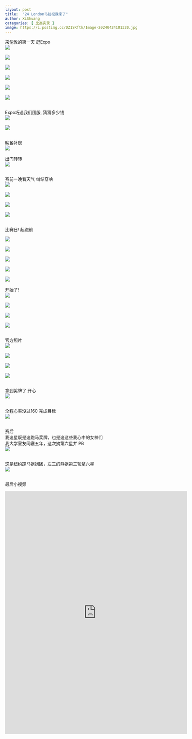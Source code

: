 ```yaml
---
layout: post
title:  "24 London马拉松我来了"
author: XiShuang
categories: [ 比赛实录 ]
image: https://i.postimg.cc/DZ1SRfth/Image-20240424101320.jpg
---
```


来伦敦的第一天 逛Expo<br/>
![](https://i.postimg.cc/G2ghWY8c/0336f49fd7ba98a1a579a0bc549ba462.jpg)<br/><br/>
![](https://i.postimg.cc/HLHxXT1C/d663e1ce0e48cac8f19e494f0782e9d6.jpg)<br/><br/>
![](https://i.postimg.cc/SKrKGHmY/8d65069697f0dfdca2b37a838f730db8.jpg)<br/><br/>
![](https://i.postimg.cc/c4p61QDC/b10a4644af89ec635bc940ef2ab16cab.jpg)<br/><br/>
![](https://i.postimg.cc/Kj44jQSk/82619f2a2b172adc2de27dc46c00603c.jpg)<br/><br/>
![](https://i.postimg.cc/NjRFK5V4/59d8dff2a59b6eb590c9d3be05304b80.jpg)<br/><br/>

Expo巧遇我们团服, 猜猜多少钱<br/>
![](https://i.postimg.cc/yx5xZ9sf/1c6349c7c56be929c4986e82b59db005.jpg)<br/><br/>
![](https://i.postimg.cc/L40nwdLz/b52043c55e9ea5f2b123484c2b764b99.jpg)<br/><br/>


晚餐补炭<br/>
![](https://i.postimg.cc/hPzfqC1N/816f469180fe68f91056a56d3edd8304.jpg)<br/><br/>
出门转转<br/>
![](https://i.postimg.cc/VNdMZ8fs/Image-20240424101008.jpg)<br/><br/>

赛前一晚看天气 纠结穿啥<br/>
![](https://i.postimg.cc/nh5MzQxZ/Image-20240424101359.jpg)<br/><br/>
![](https://i.postimg.cc/d3BLtHsS/Image-20240424101404.jpg)<br/><br/>
![](https://i.postimg.cc/3wsyL0f9/Image-20240424101414.jpg)<br/><br/>
![](https://i.postimg.cc/jdMLpFkD/Image-20240424101423.jpg)<br/><br/>


比赛日! 起跑前<br/>


![](https://i.postimg.cc/HnCyL8Qj/Image-20240424101022.jpg)<br/><br/>
![](https://i.postimg.cc/brXQ2Bjy/Image-20240424101026.jpg)<br/><br/>
![](https://i.postimg.cc/nV7KtpvC/Image-20240424101033.jpg)<br/><br/>
![](https://i.postimg.cc/GmMGj21S/Image-20240424101041.jpg)<br/><br/>
![](https://i.postimg.cc/P5q8Nj8b/Image-20240424101141.jpg)<br/><br/>
开始了!<br/>
![](https://i.postimg.cc/GtJsT3QK/Image-20240424101047.jpg)<br/><br/>
![](https://i.postimg.cc/66dZmzXZ/Image-20240424101131.jpg)<br/><br/>
![](https://i.postimg.cc/3JYG5p8c/Image-20240424101135.jpg)<br/><br/>
![](https://i.postimg.cc/3xb0vcgs/Image-20240424101144.jpg)<br/><br/>

官方照片<br/>
![](https://i.postimg.cc/bJ0v3CtN/Image-20240424101221.png)<br/><br/>
![](https://i.postimg.cc/YC4qJqWP/Image-20240424101231.png)<br/><br/>
![](https://i.postimg.cc/wT4jfs7J/Image-20240424101241.png)<br/><br/>
![](https://i.postimg.cc/kXg5vyXq/Image-20240424101252.jpg)<br/><br/>

拿到奖牌了 开心<br/>
![](https://i.postimg.cc/DZ1SRfth/Image-20240424101320.jpg)<br/><br/>


全程心率没过160 完成目标<br/>
![](https://i.postimg.cc/cH33ZBtV/Image-20240424101003.jpg)<br/><br/>

赛后<br/>
我追星既是追跑马奖牌，也是追这些我心中的女神们<br/>
我大学室友同寝五年，这次摘第六星并 PB<br/>
![](https://i.postimg.cc/fyxY7fwx/Image-20240424100948.jpg)<br/><br/>

这是纽约跑马姐姐团，左三的静姐第三轮拿六星<br/>
![](https://i.postimg.cc/7ZPS7zj2/Image-20240424100954.jpg)<br/><br/>

最后小视频<br/>

<iframe width="600" height="800" src="https://www.youtube.com/embed/5RzdNsDJUXs?si=V1WsyiDv73BtSTqm" title="YouTube video player" frameborder="0" allow="accelerometer; autoplay; clipboard-write; encrypted-media; gyroscope; picture-in-picture; web-share" referrerpolicy="strict-origin-when-cross-origin" allowfullscreen></iframe>